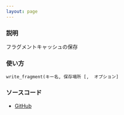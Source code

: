 ```yaml
---
layout: page
---
```

### 説明
フラグメントキャッシュの保存

### 使い方
    write_fragment(キー名, 保存場所 [,  オプション]

### ソースコード
* [GitHub](https://github.com/rails/rails/blob/f33d52c95217212cbacc8d5e44b5a8e3cdc6f5b3/actionpack/lib/abstract_controller/caching/fragments.rb#L80)